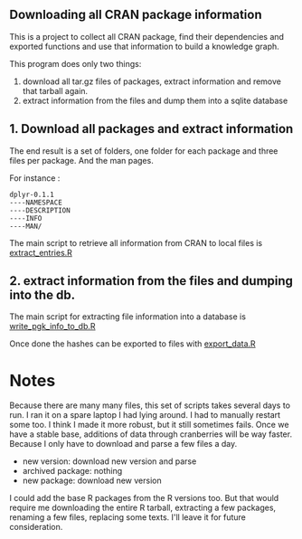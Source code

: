 ## Downloading all CRAN package information

This is a project to collect all CRAN package, find their dependencies
and exported functions and use that information to build a knowledge graph.

This program does only two things: 

1. download all tar.gz files of packages, extract information and remove that tarball again. 
2. extract information from the files and dump them into a sqlite database

## 1. Download all packages and extract information
The end result is a set of folders, one folder for each package and three
files per package. And the man pages.

For instance :
```
dplyr-0.1.1
----NAMESPACE
----DESCRIPTION
----INFO
----MAN/
```

The main script to retrieve all information from
CRAN to local files is [extract_entries.R](extract_entries.R)

## 2.  extract information from the files and dumping into the db.

The main script for extracting file information into a 
database is [write_pgk_info_to_db.R](write_pkg_info_to_db.R)

Once done the hashes can be exported to files with [export_data.R](export_data.R)

# Notes
Because there are many many files, this set of scripts takes several days to run. I ran it on a spare laptop I had lying around. I had to manually restart some too. I think I made it more robust, but it still sometimes fails. 
Once we have a stable base, additions of data through cranberries will be way faster.  Because I only have to download and parse a few files a day. 

* new version: download new version and parse
* archived package: nothing
* new package: download new version

I could add the base R packages from the R versions too. But that would require me downloading the entire R tarball, extracting a few packages, renaming a few files, replacing some texts. I'll leave it for future consideration.
